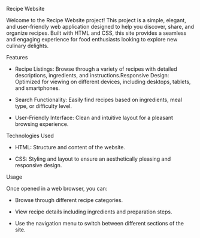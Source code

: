 Recipe Website

Welcome to the Recipe Website project! This project is a simple, elegant, and user-friendly web application designed to help you discover, share, and organize recipes. Built with HTML and CSS, this site provides a seamless and engaging experience for food enthusiasts looking to explore new culinary delights.

Features

* Recipe Listings: Browse through a variety of recipes with detailed descriptions, ingredients, and instructions.Responsive Design: Optimized for viewing on different devices, including desktops, tablets, and smartphones.
                  
* Search Functionality: Easily find recipes based on ingredients, meal type, or difficulty level.

* User-Friendly Interface: Clean and intuitive layout for a pleasant browsing experience.

Technologies Used

* HTML: Structure and content of the website.

* CSS: Styling and layout to ensure an aesthetically pleasing and responsive design.

Usage

Once opened in a web browser, you can:

* Browse through different recipe categories.

* View recipe details including ingredients and preparation steps.

* Use the navigation menu to switch between different sections of the site.
